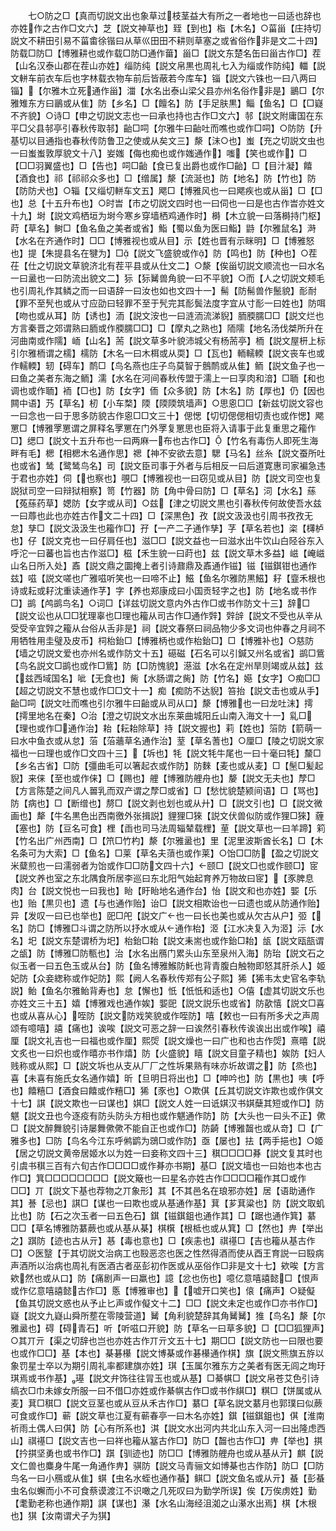 <!-- { "loadSidebar": true } -->
　　七○防之□【真而切説文出也象草过枝茎益大有所之一者地也一曰适也辞也亦姓作之古作□文六】芝【説文神草也】臸【到也】栺【木名】○菑甾【庄持切説文不耕田引易不菑畬徐锴曰从草巛田田不耕则草塞之或省俗作非是文二十四】防载□防□【博雅耕也或作载□防□通作葘】甾□【説文东楚名缶曰甾古作□】茬【山名汉泰山郡在茬山亦姓】缁防纯【説文帛黒也周礼七入为缁或作防纯】輺【説文軿车前衣车后也字林载衣物车前后皆蔽若今库车】锱【説文六铢也一曰八两曰锱】【尔雅木立死通作甾】湽【水名出泰山梁父县亦州名俗作非是】鶅□【尔雅雉东方曰鶅或从隹】防【乡名】□【饘名】防【手足肤黒】鲻【鱼名】□【□嶷不齐貌】○诗□【申之切説文志也一曰承也持也古作□文六】邿【説文附庸国在东平□父县邿亭引春秋传取邿】齝□呞【尔雅牛曰齝吐而噍也或作□呞】○防防【升基切以目通指也春秋传防鲁卫之使或从矣文三】漦【沬○也】蚩【充之切説文虫也一曰蚩蚩敦厚貌文十八】妛媸【侮也痴也或作媸通作】嗤【笑也或作】□【□□羽翼盛也】□【告也】呞□齝【食已复出爵也或作□齝】□【目汁凝】饎【酒食也】祁【祁祁众多也】□【缯属】漦【流涎也】防【地名】防【竹也】防【防防犬也】○辎【又缁切軿车文五】飔□【博雅风也一曰飔疾也或从甾】□【□也】总【十五升布也】○时旹【市之切説文四时也一曰伺也一曰是也古作旹亦姓文十九】埘【説文鸡栖垣为埘今寒乡穿墙栖鸡通作时】榯【木立貌一曰落榯持门枢】莳【草名】鲥□【鱼名鱼之美者或省】鮨【蜀以鱼为医曰鮨】鼭【尔雅鼠名】溡【水名在齐通作时】□□【博雅视也或从目】示【姓也晋有示眯明】□【博雅怒也】提【朱提县名在犍为】□【説文飞盛貌或作】防【鸣也】防【种也】○茬茌【仕之切説文草貌济北有茬平县或从仕文二】○漦【俟甾切説文顺流也一曰水名一曰盝也一曰防流出貌文二】狋【狋觺兽角貌一曰不平貌】○而【人之切説文颊毛也引周礼作其鳞之而一曰语辞一曰汝也如也文四十一】髵【防髵兽作鬛貌】耏耐【罪不至髠也或从寸应劭曰轻罪不至于髠完其耏鬓法度字宜从寸耏一曰姓也】防咡【吻也或从耳】防【诱也】洏【説文洝也一曰涟洏流涕貎】胹腝臑□□【説文烂也方言秦晋之郊谓熟曰胹或作腝臑□□】□【摩丸之熟也】陑隭【地名汤伐桀所升在河曲南或作隭】峏【山名】荋【説文草多叶貌沛城父有杨荋亭】栭【説文屋枅上标引尔雅栭谓之檽】檽防【木名一曰木栮或从耎】□【瓦也】輀轜輭【説文丧车也或作轜輭】轫【碍车】鸸□【鸟名燕也庄子鸟莫智于鷾鸸或从隹】鲕【説文鱼子也一曰鱼之美者东海之鲕】濡【水名在河间春秋传盟于濡上一曰享肉和湆】□聏【和也调也或作聏】袻【□也】防【女字】侕【众多貌】防【木名】防【厚也】仍【因也闗中语】艿【草名】杒【小车楘】陾【陾陾筑墙声】○思恖□□【新兹切説文容也一曰念也一曰于思多防貌古作恖□□文三十】偲愢【切切偲偲相切责也或作愢】飔罳□【博雅罦罳谓之屏释名罦罳在门外罦复罳思也臣将入请事于此复重思之籕作□】缌□【説文十五升布也一曰两麻一布也古作□】【竹名有毒伤人即死生海畔有毛】楒【相楒木名通作思】禗【神不安欲去意】騦【马名】丝糸【説文蚕所吐也或省】鸶【鹭鸶鸟名】司【説文臣司事于外者与后相反一曰后道寛惠司家褊急违于君也亦姓】伺【也察也】覗□【博雅视也一曰窃见或从目】防【説文司空也复説狱司空一曰辩狱相察】笥【竹器】防【角中骨曰防】□【草名】泀【水名】蕬【菟蕬药草】媤防【女字或从司】○兹【津之切説文黒也引春秋传何故使吾水兹一曰蓐也此也亦姓古作文二十四】□【深黒色】孜【説文汲汲也引周书孜孜无怠】孳□【説文汲汲生也籕作□】孖【一产二子通作孳】芓【草名若也】栥【欂栌也】仔【説文克也一曰仔肩任也】滋□□【説文益也一曰滋水出牛饮山白陉谷东入呼沱一曰蕃也旨也古作滋□】稵【禾生貌一曰莳也】兹【説文草木多益】嵫【崦嵫山名日所入处】鼒【説文鼎之圜掩上者引诗鼐鼎及鼒通作镃】镃【镃錤钳也通作兹】嗞【説文嗟也广雅嗞听笑也一曰啼不止】鰦【鱼名尔雅防黒鰦】耔【韲禾根也诗或耘或耔沈重读通作芓】字【养也郑康成曰小国贡轻字之也】防【地名或书作□】鹚【鸬鹚鸟名】○词□【详兹切説文意内外古作□或书作防文十三】辞□【説文讼也从□□犹理辜也□理也籕从司古作□通作辤】辤辝【説文不受也从辛从受受辛宜辤之籕从台俗从舌非是】祠【説文春祭曰祠品物少多文词也仲春之月祠不用牺牲用圭璧及皮币】柌枱鈶□【博雅柄也或作枱鈶□】□【博雅补也】○慈防【墙之切説文爱也亦州名或作防文十五】礠磁【石名可以引鍼又州名或省】鹚□鴜【鸟名説文□鹚也或作□鴜】防【□防愧貌】濨滋【水名在定州旱则竭或从兹】兹【兹西域国名】呲【无食也】胔【水肠谓之胔】防【竹名】嬨【女字】○痴□□【超之切説文不慧也或作□□文十一】痴【痴防不达貎】笞抬【説文击也或从手】齝□呞【説文吐而噍也引尔雅牛曰齝或从司从口】漦【博雅也一曰龙吐沫】摴【摴里地名在秦】○治【澄之切説文水出东莱曲城阳丘山南入海文十一】乿□【理也或作□通作治】耛【耘耛除草】持【説文握也】莉【姓也】箈防【箭萌一曰水中鱼衣或从怠】菭【菭蘠草名通作治】荎【草名蓍也】○厘□【陵之切説文家福也一曰理也或作□文四十三】【坼也】牦【説文牦牛尾也一曰十毫曰牦】斄□【乡名古省】□防【彊曲毛可以箸起衣或作防】防麳【麦也或从麦】□【髬□髪起貎】来俫【至也或作俫】□【赐也】艃【博雅防艃舟也】嫠【説文无夫也】孷□【方言陈楚之间凡人嘼乳而双产谓之孷□或省】□【愁忧貌楚颍间语】□【骂也】防【病也】□【断缯也】剺□【説文剥也划也或从廾】□【説文引也】□【説文微画也】犛【牛名黒色出西南徼外张揖説】貍狸□猍【説文伏兽似防或作狸□猍】薶【塞也】防【豆名可食】梩【臿也司马法周辎辇载梩】荲【説文草也一曰羊蹄】筣【竹名出广州西南】□【笊□竹杓】漦【尔雅盝也】里【泥里波斯酋长名】□【木名条可为大索】□【鱼名】□莱【草名夫蕦也或作莱】○饴□□防【盈之切説文米糵煎也一曰濡弱者为饴或作□□防文四十六】颐□【説文□也或作颐□】宧【説文养也室之东北隅食所居李巡曰东北阳气始起育养万物故曰宧】【豕脾息肉】台【説文悦也一曰我也】眙【盱眙地名通作台】怡【説文和也亦姓】媐【乐也】贻【黒贝也】遗【与也通作贻】诒□【説文相欺诒也一曰遗也或从防通作贻】异【发叹一曰已也举也】巸□戺【説文广也一曰长也美也或从欠古从户】弬【名】防□【博雅□斗谓之防所以抒水或从通作枱】洍【江水决复入为洍】沶【水名】圯【説文东楚谓桥为圯】枱鈶□耛【説文耒耑也或作鈶□耛】瓵【説文瓯瓿谓之瓵】防【博雅□防甎也】治【水名出鴈门累头山东至泉州入海】防珆【説文石之似玉者一曰五色玉或从台】防【鱼名博雅鯸防魠也背青腹白触物即怒其肝杀人】姬妃防【众妾緫称或作妃防】熙【阙人名春秋传郑有公子熙】狶【狶韦太史官名李轨説】鲐【鱼名尔雅鲐背寿也】怠【懈也】忯【忯忯和适也】○僖【虚其切説文乐也亦姓文三十五】嬉【博雅戏也通作娭】媐巸【説文説乐也或省】防歖憘【説文□喜也或从喜从心】咥防【説文防戏笑貌或作咥防】嘻【敕也一曰有所多犬之声周颂有噫嘻】譆【痛也】诶唉【説文可恶之辞一曰诶然引春秋传诶诶出出或作唉】禧厘【説文礼吉也一曰福也或作厘】熙焈【説文燥也一曰广也和也古作焈】熹暿【説文炙也一曰炽也或作暿亦书作熺】防【火盛貌】瞦【説文目童子精也】娭防【妇人贱称或从熙】□【説文坼也从支从厂厂之性坼果熟有味亦圻故谓之】防【烝也】喜【未喜有施氏女名通作嬉】昕【旦明日将出也】□【呻吟也】防【黒也】咦【呼也】饎糦□【酒食曰饎或作糦□】狶【豕也】○欺倛【丘其切説文诈欺也或作倛文十七】諆【説文欺也一曰谋也】娸□【説文人姓一曰诋娸汉书娸蘖其短或作□】防魌【説文丑也今逐疫有防头防头方相也或作魌通作防】防【大头也一曰头不正】僛□【説文醉舞貌引诗屡舞僛僛不能自正也或作□】防齮【博雅齧也或从竒】□【广雅多也】□防【鸟名今江东呼鸺鹠为鵋□或作防】亟【屡也】抾【两手挹也】○姬【居之切説文黄帝居姬水以为姓一曰妾称文四十三】稘□□□□朞【説文复其时也引虞书稘三百有六旬古作□□□□或作朞亦书期】基□【説文墙也一曰始也本也古作□】箕□□□□□□□□【説文簸也一曰星名亦姓古作□□□□籕作其□或作□□】丌【説文下基也荐物之丌象形】其【不其邑名在琅邪亦姓】居【语助通作其】諅【忌也】諆□【谋也一曰欺也或从基通作基】萁【芗萁粱也】防【説文取虮比也】防【石之次玉者一曰五色石】錤【镃錤鉏也通作其】□【踞也通作箕】藄□□【草名博雅防藄蕨也或从基从棊】棋檱【根柢也或从箕】□【然也】畁【举出之】踑防【迹也古从亓】惎【毒也意也】□【疾恚也】祺禥□【吉也籕从基古作□】○医毉【于其切説文治病工也殹恶恣也医之性然得酒而使从酉王育説一曰殹病声酒所以治病也周礼有医酒古者巫彭初作医或从巫俗作□非是文十七】欸唉【方言欸然也或从口】防【痛剧声一曰羸也】譩【忿也伤也】噫亿意嘻譆懿□【恨声或作亿意嘻譆懿古作□】悘【博雅审也】【嘘开口笑也】偯【痛声】○疑儗【鱼其切説文惑也从予止匕声或作儗文十二】□□【説文未定也或作□亦书作□】嶷【説文九嶷山舜所塟在零陵营道】觺【角利貌楚辞其角觺觺】猚【鸟名】漦【尔雅盝也】碍【碍青石】听【听嗞口开貌】防【草名一曰草多貌】□【□□狐狸声】○其丌亓【渠之切辞也岂也亦姓古作丌亓文五十七】期□□【説文防也一曰限也要也或作□□】基【本也】棊碁櫀【説文博棊或作碁櫀通作棋】旗【説文熊旗五斿以象罚星士卒以为期引周礼率都建旗亦姓】琪【玉属尔雅东方之美者有医无闾之珣玗琪焉或书作基】璂【説文弁饰往往冐玉也或从基】□綦帺□【説文帛苍艾色引诗缟衣□巾未嫁女所服一曰不借□亦姓或作綦帺古作□或书作綨□】粸□【饼属或从麦】萁□稘□【説文豆茎也或从豆从禾古作□】藄□【草名説文藄月也郭璞曰似蕨可食或作□】蕲【説文草也江夏有蕲春亭一曰木名亦姓】錤【镃錤鉏也】倛【淮南祈雨土偶人曰倛】防【心有所系也】淇【説文水出河内共北山东入河一曰出隆虑西山】祺禥□【説文吉也一曰祥也籕从簊古作□】防□【齧也古作□】畁【举也】掑【扲掑坚勇也或书作□】踑【驯迹也】防□□【博雅防艃舟也或从基从亓】麒【説文仁兽也麋身牛尾一角通作畁】骐防【説文马青骊文如博棊也古作防】防□【□防鸟名一曰小鴈或从隹】蜞【虫名水蛭也通作蜝】鲯□【説文鱼名或从亓】蜝【彭蜝虫名似蠏而小不可食蔡谟渡江不识噉之几死叹曰为勤学所误】俟【万俟虏姓】勤【耄勤老称也通作期】諆【谋也】濝【水名山海经沮洳之山濝水出焉】棋【木根也】猉【汝南谓犬子为猉】
